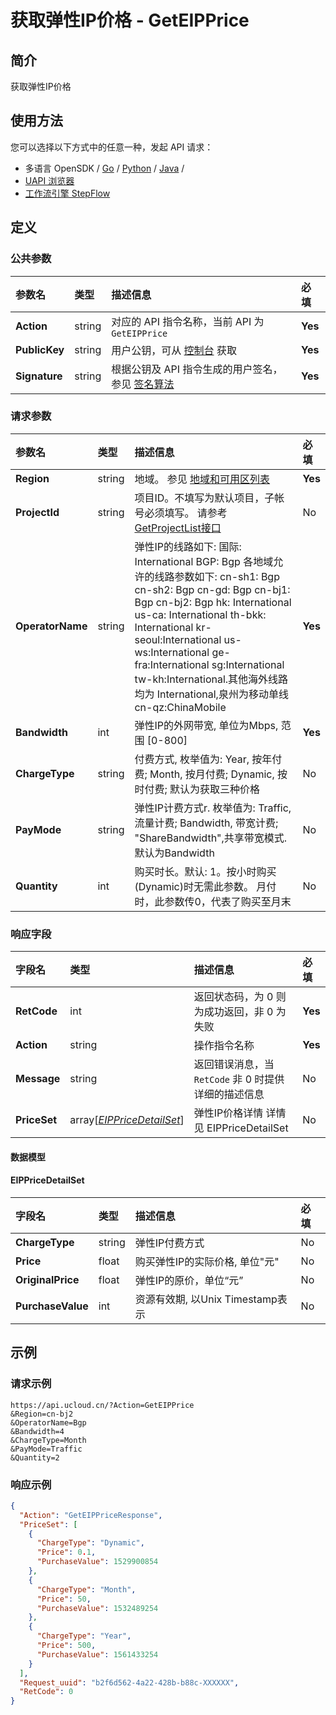 # 获取弹性IP价格 - GetEIPPrice

## 简介

获取弹性IP价格






## 使用方法

您可以选择以下方式中的任意一种，发起 API 请求：
- 多语言 OpenSDK / [Go](https://github.com/ucloud/ucloud-sdk-go) / [Python](https://github.com/ucloud/ucloud-sdk-python3) / [Java](https://github.com/ucloud/ucloud-sdk-java) /
- [UAPI 浏览器](https://console.ucloud.cn/uapi/detail?id=GetEIPPrice)
- [工作流引擎 StepFlow](https://console.ucloud.cn/stepflow/manage/)


## 定义

### 公共参数

| 参数名 | 类型 | 描述信息 | 必填 |
|:---|:---|:---|:---|
| **Action**     | string  | 对应的 API 指令名称，当前 API 为 `GetEIPPrice`                        | **Yes** |
| **PublicKey**  | string  | 用户公钥，可从 [控制台](https://console.ucloud.cn/uapi/apikey) 获取                                             | **Yes** |
| **Signature**  | string  | 根据公钥及 API 指令生成的用户签名，参见 [签名算法](api/summary/signature.md)  | **Yes** |

### 请求参数

| 参数名 | 类型 | 描述信息 | 必填 |
|:---|:---|:---|:---|
| **Region** | string | 地域。 参见 [地域和可用区列表](api/summary/regionlist) |**Yes**|
| **ProjectId** | string | 项目ID。不填写为默认项目，子帐号必须填写。 请参考[GetProjectList接口](api/summary/get_project_list) |No|
| **OperatorName** | string | 弹性IP的线路如下: 国际: International BGP: Bgp 各地域允许的线路参数如下: cn-sh1: Bgp cn-sh2: Bgp cn-gd: Bgp cn-bj1: Bgp cn-bj2: Bgp hk: International us-ca: International th-bkk: International kr-seoul:International us-ws:International ge-fra:International sg:International tw-kh:International.其他海外线路均为 International,泉州为移动单线cn-qz:ChinaMobile |**Yes**|
| **Bandwidth** | int | 弹性IP的外网带宽, 单位为Mbps, 范围 [0-800] |**Yes**|
| **ChargeType** | string | 付费方式, 枚举值为: Year, 按年付费; Month, 按月付费; Dynamic, 按时付费; 默认为获取三种价格 |No|
| **PayMode** | string | 弹性IP计费方式r. 枚举值为: Traffic, 流量计费; Bandwidth, 带宽计费; "ShareBandwidth",共享带宽模式. 默认为Bandwidth |No|
| **Quantity** | int | 购买时长。默认: 1。按小时购买(Dynamic)时无需此参数。 月付时，此参数传0，代表了购买至月末 |No|

### 响应字段

| 字段名 | 类型 | 描述信息 | 必填 |
|:---|:---|:---|:---|
| **RetCode** | int | 返回状态码，为 0 则为成功返回，非 0 为失败 |**Yes**|
| **Action** | string | 操作指令名称 |**Yes**|
| **Message** | string | 返回错误消息，当 `RetCode` 非 0 时提供详细的描述信息 |No|
| **PriceSet** | array[[*EIPPriceDetailSet*](#EIPPriceDetailSet)] | 弹性IP价格详情 详情见 EIPPriceDetailSet |No|

#### 数据模型


#### EIPPriceDetailSet

| 字段名 | 类型 | 描述信息 | 必填 |
|:---|:---|:---|:---|
| **ChargeType** | string | 弹性IP付费方式 |No|
| **Price** | float | 购买弹性IP的实际价格, 单位"元" |No|
| **OriginalPrice** | float | 弹性IP的原价，单位“元” |No|
| **PurchaseValue** | int | 资源有效期, 以Unix Timestamp表示 |No|

## 示例

### 请求示例
    
```
https://api.ucloud.cn/?Action=GetEIPPrice
&Region=cn-bj2
&OperatorName=Bgp
&Bandwidth=4
&ChargeType=Month
&PayMode=Traffic
&Quantity=2
```

### 响应示例
    
```json
{
  "Action": "GetEIPPriceResponse",
  "PriceSet": [
    {
      "ChargeType": "Dynamic",
      "Price": 0.1,
      "PurchaseValue": 1529900854
    },
    {
      "ChargeType": "Month",
      "Price": 50,
      "PurchaseValue": 1532489254
    },
    {
      "ChargeType": "Year",
      "Price": 500,
      "PurchaseValue": 1561433254
    }
  ],
  "Request_uuid": "b2f6d562-4a22-428b-b88c-XXXXXX",
  "RetCode": 0
}
```





